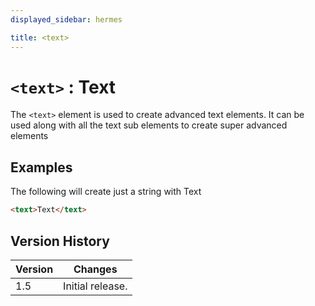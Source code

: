 ```yaml
---
displayed_sidebar: hermes

title: <text>
---
```


# `<text>` : Text

The `<text>` element is used to create advanced text elements.
It can be used along with all the text sub elements to create super advanced elements

## Examples

The following will create just a string with Text

```html
<text>Text</text>
```

## Version History

| Version | Changes |
|---------| ------- |
| 1.5     | Initial release. |